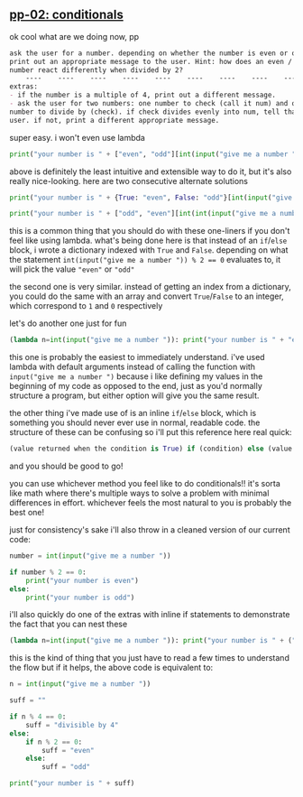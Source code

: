 ## [pp-02: conditionals](https://www.practicepython.org/exercise/2014/02/05/02-odd-or-even.html)
ok cool what are we doing now, pp
```markdown
ask the user for a number. depending on whether the number is even or odd,
print out an appropriate message to the user. Hint: how does an even / odd
number react differently when divided by 2?
    ----    ----    ----    ----    ----    ----    ----    ----    ----
extras:
- if the number is a multiple of 4, print out a different message.
- ask the user for two numbers: one number to check (call it num) and one
number to divide by (check). if check divides evenly into num, tell that to the
user. if not, print a different appropriate message.
```
super easy. i won't even use lambda
```python
print("your number is " + ["even", "odd"][int(input("give me a number ")) % 2])
```
above is definitely the least intuitive and extensible way to do it, but it's also really nice-looking. here are two consecutive alternate solutions
```python
print("your number is " + {True: "even", False: "odd"}[int(input("give me a number ")) % 2 == 0])
```
```python
print("your number is " + ["odd", "even"][int(int(input("give me a number ")) % 2 == 0)])
```
this is a common thing that you should do with these one-liners if you don't feel like using lambda. what's being done here is that instead of an `if`/`else` block, i wrote a dictionary indexed with `True` and `False`. depending on what the statement `int(input("give me a number ")) % 2 == 0` evaluates to, it will pick the value `"even"` or `"odd"`

the second one is very similar. instead of getting an index from a dictionary, you could do the same with an array and convert `True`/`False` to an integer, which correspond to `1` and `0` respectively

let's do another one just for fun
```python
(lambda n=int(input("give me a number ")): print("your number is " + "even" if n % 2 == 0 else "odd"))()
```
this one is probably the easiest to immediately understand. i've used lambda with default arguments instead of calling the function with `input("give me a number ")` because i like defining my values in the beginning of my code as opposed to the end, just as you'd normally structure a program, but either option will give you the same result.

the other thing i've made use of is an inline `if`/`else` block, which is something you should never ever use in normal, readable code. the structure of these can be confusing so i'll put this reference here real quick:
```python
(value returned when the condition is True) if (condition) else (value returned when the condition is False)
```
and you should be good to go!

you can use whichever method you feel like to do conditionals!! it's sorta like math where there's multiple ways to solve a problem with minimal differences in effort. whichever feels the most natural to you is probably the best one!

just for consistency's sake i'll also throw in a cleaned version of our current code:
```python
number = int(input("give me a number "))

if number % 2 == 0:
    print("your number is even")
else:
    print("your number is odd")
```
i'll also quickly do one of the extras with inline if statements to demonstrate the fact that you can nest these
```python
(lambda n=int(input("give me a number ")): print("your number is " + ("divisible by 4" if n % 4 == 0 else "even" if n % 2 == 0 else "odd")))()
```
this is the kind of thing that you just have to read a few times to understand the flow but if it helps, the above code is equivalent to:
```python
n = int(input("give me a number "))

suff = ""

if n % 4 == 0:
    suff = "divisible by 4"
else:
    if n % 2 == 0:
        suff = "even"
    else:
        suff = "odd"

print("your number is " + suff)
```
